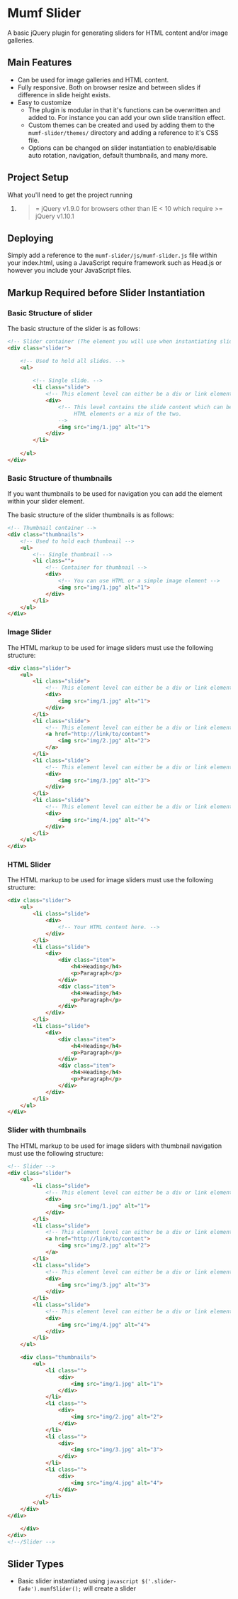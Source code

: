 # Mumf Slider

A basic jQuery plugin for generating sliders for HTML content and/or image galleries.

## Main Features

- Can be used for image galleries and HTML content.
- Fully responsive. Both on browser resize and between slides if difference in slide height exists.
- Easy to customize
   - The plugin is modular in that it's functions can be overwritten and added to. For instance you can add your own slide transition effect.
   - Custom themes can be created and used by adding them to the ```mumf-slider/themes/``` directory and adding a reference to it's CSS file.
   - Options can be changed on slider instantiation to enable/disable auto rotation, navigation, default thumbnails, and many more.



## Project Setup

What you'll need to get the project running

1. >= jQuery v1.9.0 for browsers other than IE < 10 which require >= jQuery v1.10.1 


## Deploying

Simply add a reference to the ```mumf-slider/js/mumf-slider.js``` file within your index.html, using a JavaScript require framework such as Head.js or however you include your JavaScript files.

## Markup Required before Slider Instantiation

### Basic Structure of slider

The basic structure of the slider is as follows:

```html
<!-- Slider container (The element you will use when instantiating slider) -->
<div class="slider">

    <!-- Used to hold all slides. -->
    <ul>
    
        <!-- Single slide. -->
        <li class="slide">
            <!-- This element level can either be a div or link element -->
            <div>           
                <!-- This level contains the slide content which can be simply images, 
                     HTML elements or a mix of the two.
                -->
                <img src="img/1.jpg" alt="1">
            </div>
        </li>
                       
    </ul>
</div>
```

### Basic Structure of thumbnails

If you want thumbnails to be used for navigation you can add the element within your slider element.

The basic structure of the slider thumbnails is as follows:

```html
<!-- Thumbnail container -->
<div class="thumbnails">
    <!-- Used to hold each thumbnail -->
    <ul>
        <!-- Single thumbnail -->
        <li class="">
            <!-- Container for thumbnail -->
            <div>                       
                <!-- You can use HTML or a simple image element -->
                <img src="img/1.jpg" alt="1">
            </div>
        </li>
    </ul>                    
</div>
```

### Image Slider

The HTML markup to be used for image sliders must use the following structure:  
```html
<div class="slider">
    <ul>
        <li class="slide">
            <!-- This element level can either be a div or link element -->
            <div>                                
                <img src="img/1.jpg" alt="1">
            </div>
        </li>
        <li class="slide">
            <!-- This element level can either be a div or link element -->
            <a href="http://link/to/content">
                <img src="img/2.jpg" alt="2">
            </a>
        </li>
        <li class="slide">
            <!-- This element level can either be a div or link element -->
            <div>
                <img src="img/3.jpg" alt="3">
            </div>
        </li>
        <li class="slide">
            <!-- This element level can either be a div or link element -->
            <div>
                <img src="img/4.jpg" alt="4">
            </div>
        </li>                        
    </ul>
</div>
```

### HTML Slider

The HTML markup to be used for image sliders must use the following structure:  
```html
<div class="slider">
    <ul>
        <li class="slide">
            <div>                                
                <!-- Your HTML content here. -->             
            </div>
        </li>    
        <li class="slide">
            <div>                                
                <div class="item">
                    <h4>Heading</h4>
                    <p>Paragraph</p>
                </div>
                <div class="item">
                    <h4>Heading</h4>
                    <p>Paragraph</p>
                </div>                
            </div>
        </li>
        <li class="slide">
            <div>                                
                <div class="item">
                    <h4>Heading</h4>
                    <p>Paragraph</p>
                </div>
                <div class="item">
                    <h4>Heading</h4>
                    <p>Paragraph</p>
                </div>                
            </div>
        </li>
    </ul>
</div>
```

### Slider with thumbnails

The HTML markup to be used for image sliders with thumbnail navigation must use the following structure:  

```html
<!-- Slider -->
<div class="slider">
    <ul>
        <li class="slide">
            <!-- This element level can either be a div or link element -->
            <div>                                
                <img src="img/1.jpg" alt="1">
            </div>
        </li>
        <li class="slide">
            <!-- This element level can either be a div or link element -->
            <a href="http://link/to/content">
                <img src="img/2.jpg" alt="2">
            </a>
        </li>
        <li class="slide">
            <!-- This element level can either be a div or link element -->
            <div>
                <img src="img/3.jpg" alt="3">
            </div>
        </li>
        <li class="slide">
            <!-- This element level can either be a div or link element -->
            <div>
                <img src="img/4.jpg" alt="4">
            </div>
        </li>                        
    </ul>

    <div class="thumbnails">
        <ul>
            <li class="">
                <div>                                
                    <img src="img/1.jpg" alt="1">
                </div>
            </li>
            <li class="">
                <div>
                    <img src="img/2.jpg" alt="2">
                </div>
            </li>
            <li class="">
                <div>
                    <img src="img/3.jpg" alt="3">
                </div>
            </li>
            <li class="">
                <div>
                    <img src="img/4.jpg" alt="4">
                </div>
            </li>                        
        </ul>                    
    </div>
</div>

    </div>
</div>
<!--/Slider -->
```

## Slider Types

- Basic slider instantiated using ```javascript $('.slider-fade').mumfSlider();``` will create a slider


